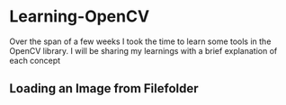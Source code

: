 # Learning-OpenCV
Over the span of a few weeks I took the time to learn some tools in the OpenCV library. I will be sharing my learnings with a brief explanation of each concept

## Loading an Image from Filefolder
